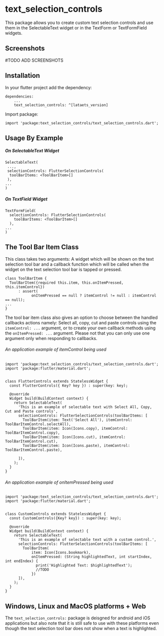 # text_selection_controls

This package allows you to create custom text selection controls and use them in the SelectableText widget or in the TextForm or TextFormField widgets.


## Screenshots

#TODO ADD SCREENSHOTS

## Installation

In your flutter project add the dependency:
```
dependencies:
    ...
    text_selection_controls: ^[lataets_version]
```

Import package:
```
import 'package:text_selection_controls/text_selection_controls.dart';
```

## Usage By Example

##### On SelectableText Widget
```
SelectableText(
 ...,
 selectionControls: FlutterSelectionControls(
  toolBarItems: <ToolBarItem>[]
 ),
...
)
```
##### On TextField Widget
```
TextFormField(
  selectionControls: FlutterSelectionControls(
    toolBarItems: <ToolBarItem>[]
  ),
...
)
```
## The Tool Bar Item Class

This class takes two arguments: A widget which will be shown on the text selection tool bar and a callback function which will be called when the widget on the text selection tool bar is tapped or pressed. 
```
class ToolBarItem {
  ToolBarItem({required this.item, this.onItemPressed, this.itemControl})
      : assert(
            onItemPressed == null ? itemControl != null : itemControl == null);
...
}
```

The tool bar item class also gives an option to choose between the handled callbacks actions namely: Select all, copy, cut and paste controls using the ```itemControl: ...``` argument, or to create your own callback methods using the ```onItemPressed: ...``` argument. Please not that you can only use one argument only when responding to callbacks.

###### An application example of itemControl being used

```
import 'package:text_selection_controls/text_selection_controls.dart';
import 'package:flutter/material.dart';


class FlutterControls extends StatelessWidget {
  const FlutterControls({ Key? key }) : super(key: key);

  @override
  Widget build(BuildContext context) {
    return SelectableText(
      'This is an example of selectable text with Select All, Copy, Cut and Paste controls',
      selectionControls: FlutterSelectionControls(toolBarItems: [
        ToolBarItem(item: Text('Select All'), itemControl: ToolBarItemControl.selectAll),
        ToolBarItem(item: Icon(Icons.copy), itemControl: ToolBarItemControl.copy),
        ToolBarItem(item: Icon(Icons.cut), itemControl: ToolBarItemControl.cut),
        ToolBarItem(item: Icon(Icons.paste), itemControl: ToolBarItemControl.paste),

      ]),
    );
  }
}
```


###### An application example of onItemPressed being used
```
import 'package:text_selection_controls/text_selection_controls.dart';
import 'package:flutter/material.dart';


class CustomControls extends StatelessWidget {
  const CustomControls({Key? key}) : super(key: key);

  @override
  Widget build(BuildContext context) {
    return SelectableText(
      'This is an example of selectable text with a custom control.',
      selectionControls: FlutterSelectionControls(toolBarItems: [
        ToolBarItem(
            item: Icon(Icons.bookmark),
            onItemPressed: (String highlightedText, int startIndex, int endIndex) {
              print('Highlighted Text: $highlightedText');
              //TODO 
            })
      ]),
    );
  }
}

```

## Windows, Linux and MacOS platforms + Web

The ```text_selection_controls:``` package is deisgned for android and iOS applications but also note that it is still safe to use with these platforms even though the text selection tool bar does not show when a text is highlighted. 
